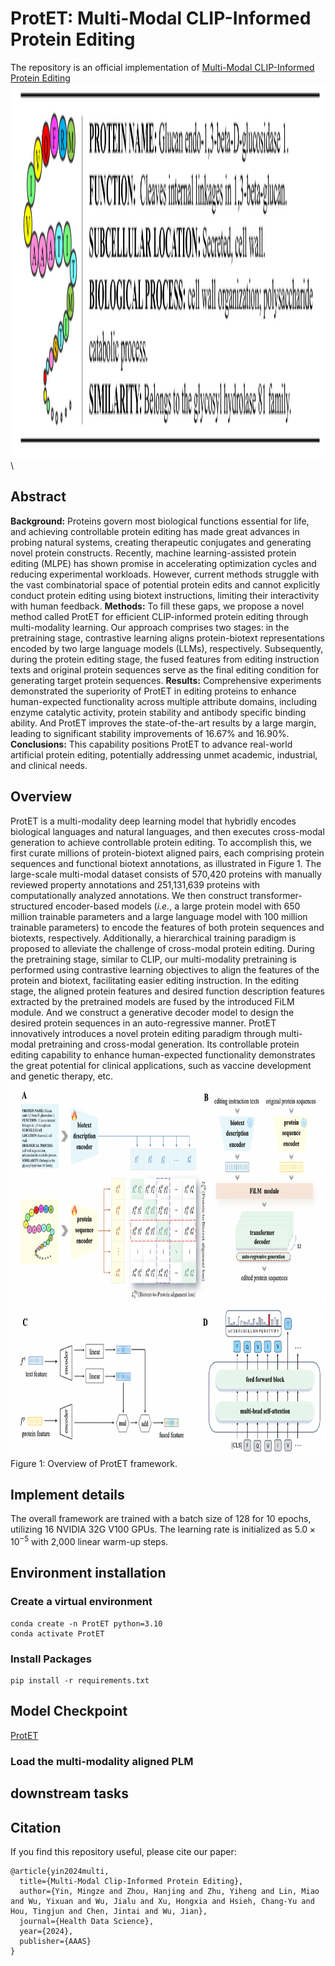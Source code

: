 # ProtET: Multi-Modal CLIP-Informed Protein Editing
The repository is an official implementation of [Multi-Modal CLIP-Informed Protein Editing](https://arxiv.org/abs/2407.19296)
<img src="Figures/protein-biotext.pdf" alt="data" width="800" height="600"> \

## Abstract
**Background:** Proteins govern most biological functions essential for life, and achieving controllable protein editing has made great advances in probing natural systems, creating therapeutic conjugates and generating novel protein constructs. Recently, machine learning-assisted protein editing (MLPE) has shown promise in accelerating optimization cycles and reducing experimental workloads. However, current methods struggle with the vast combinatorial space of potential protein edits and cannot explicitly conduct protein editing using biotext instructions, limiting their interactivity with human feedback. **Methods:** To fill these gaps, we propose a novel method called ProtET for efficient CLIP-informed protein editing through multi-modality learning. Our approach comprises two stages: in the pretraining stage, contrastive learning aligns protein-biotext representations encoded by two large language models (LLMs), respectively. Subsequently, during the protein editing stage, the fused features from editing instruction texts and original protein sequences serve as the final editing condition for generating target protein sequences. **Results:** Comprehensive experiments demonstrated the superiority of ProtET in editing proteins to enhance human-expected functionality across multiple attribute domains, including enzyme catalytic activity, protein stability and antibody specific binding ability. And ProtET improves the state-of-the-art results by a large margin, leading to significant stability improvements of 16.67% and 16.90%. **Conclusions:** This capability positions ProtET to advance real-world artificial protein editing, potentially addressing unmet academic, industrial, and clinical needs.

## Overview
ProtET is a multi-modality deep learning model that hybridly encodes biological languages and natural languages, and then executes cross-modal generation to achieve controllable protein editing. 
To accomplish this, we first curate millions of protein-biotext aligned pairs, each comprising protein sequences and functional biotext annotations, as illustrated in Figure 1. The large-scale multi-modal dataset consists of 570,420 proteins with manually reviewed property annotations and 251,131,639 proteins with computationally analyzed annotations. We then construct transformer-structured encoder-based models (*i.e.*, a large protein model with 650 million trainable parameters and a large language model with 100 million trainable parameters) to encode the features of both protein sequences and biotexts, respectively. Additionally, a hierarchical training paradigm is proposed to alleviate the challenge of cross-modal protein editing. During the pretraining stage, similar to CLIP, our multi-modality pretraining is performed using contrastive learning objectives to align the features of the protein and biotext, facilitating easier editing instruction. In the editing stage, the aligned protein features and desired function description features extracted by the pretrained models are fused by the introduced FiLM module. And we construct a generative decoder model to design the desired protein sequences in an auto-regressive manner. ProtET innovatively introduces a novel protein editing paradigm through multi-modal pretraining and cross-modal generation. Its controllable protein editing capability to enhance human-expected functionality demonstrates the great potential for clinical applications, such as vaccine development and genetic therapy, etc.
<img src="Figures/framework.png" alt="framework" width="800" height="600"> \
Figure 1: Overview of ProtET framework.

## Implement details
The overall framework are trained with a batch size of 128 for 10 epochs, utilizing 16 NVIDIA 32G V100 GPUs. The learning rate is initialized as $5.0 \times 10^{-5}$ with 2,000 linear warm-up steps.

## Environment installation
### Create a virtual environment
```
conda create -n ProtET python=3.10
conda activate ProtET
```
### Install Packages
```
pip install -r requirements.txt
```

## Model Checkpoint
[ProtET]()

### Load the multi-modality aligned PLM


## downstream tasks


## Citation
If you find this repository useful, please cite our paper:
```
@article{yin2024multi,
  title={Multi-Modal Clip-Informed Protein Editing},
  author={Yin, Mingze and Zhou, Hanjing and Zhu, Yiheng and Lin, Miao and Wu, Yixuan and Wu, Jialu and Xu, Hongxia and Hsieh, Chang-Yu and Hou, Tingjun and Chen, Jintai and Wu, Jian},
  journal={Health Data Science},
  year={2024},
  publisher={AAAS}
}
```


